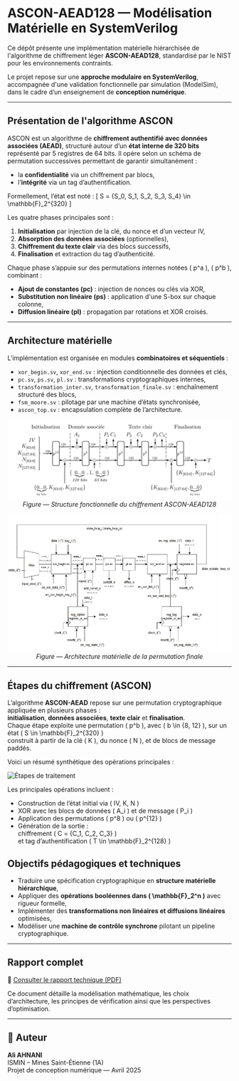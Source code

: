 # ASCON-AEAD128 — Modélisation Matérielle en SystemVerilog

Ce dépôt présente une implémentation matérielle hiérarchisée de l'algorithme de chiffrement léger **ASCON-AEAD128**, standardisé par le NIST pour les environnements contraints.

Le projet repose sur une **approche modulaire en SystemVerilog**, accompagnée d'une validation fonctionnelle par simulation (ModelSim), dans le cadre d’un enseignement de **conception numérique**.

---

## Présentation de l'algorithme ASCON

ASCON est un algorithme de **chiffrement authentifié avec données associées (AEAD)**, structuré autour d’un **état interne de 320 bits** représenté par 5 registres de 64 bits. Il opère selon un schéma de permutation successives permettant de garantir simultanément :

- la **confidentialité** via un chiffrement par blocs,
- l’**intégrité** via un tag d’authentification.

Formellement, l’état est noté :
\[
S = \{S_0, S_1, S_2, S_3, S_4\} \in \mathbb{F}_2^{320}
\]

Les quatre phases principales sont :
1. **Initialisation** par injection de la clé, du nonce et d’un vecteur IV,
2. **Absorption des données associées** (optionnelles),
3. **Chiffrement du texte clair** via des blocs successifs,
4. **Finalisation** et extraction du tag d’authenticité.

Chaque phase s’appuie sur des permutations internes notées \( p^a \), \( p^b \), combinant :
- **Ajout de constantes (pc)** : injection de nonces ou clés via XOR,
- **Substitution non linéaire (ps)** : application d'une S-box sur chaque colonne,
- **Diffusion linéaire (pl)** : propagation par rotations et XOR croisés.

---

## Architecture matérielle

L’implémentation est organisée en modules **combinatoires et séquentiels** :

- `xor_begin.sv`, `xor_end.sv` : injection conditionnelle des données et clés,
- `pc.sv`, `ps.sv`, `pl.sv` : transformations cryptographiques internes,
- `transformation_inter.sv`, `transformation_finale.sv` : enchaînement structuré des blocs,
- `fsm_moore.sv` : pilotage par une machine d’états synchronisée,
- `ascon_top.sv` : encapsulation complète de l’architecture.

<p align="center">
  <img src="chiffrement.jpg" alt="Structure algorithmique" width="650"/>
  <br><em>Figure — Structure fonctionnelle du chiffrement ASCON-AEAD128</em>
</p>

<p align="center">
  <img src="transformation_finale.jpg" alt="Architecture matérielle finale" width="600"/>
  <br><em>Figure — Architecture matérielle de la permutation finale</em>
</p>

---
##  Étapes du chiffrement (ASCON)

L’algorithme **ASCON-AEAD** repose sur une permutation cryptographique appliquée en plusieurs phases :  
**initialisation**, **données associées**, **texte clair** et **finalisation**.  
Chaque étape exploite une permutation \( p^b \), avec \( b \in \{8, 12\} \), sur un état \( S \in \mathbb{F}_2^{320} \)  
construit à partir de la clé \( K \), du nonce \( N \), et de blocs de message paddés.

Voici un résumé synthétique des opérations principales :

![Étapes de traitement](./etapes_de_traitement.png)

Les principales opérations incluent :
- Construction de l’état initial via \( IV, K, N \)
- XOR avec les blocs de données \( A_i \) et de message \( P_i \)
- Application des permutations \( p^8 \) ou \( p^{12} \)
- Génération de la sortie :  
  chiffrement \( C = \{C_1, C_2, C_3\} \)  
  et tag d’authentification \( T \in \mathbb{F}_2^{128} \)

## Objectifs pédagogiques et techniques

- Traduire une spécification cryptographique en **structure matérielle hiérarchique**,
- Appliquer des **opérations booléennes dans \( \mathbb{F}_2^n \)** avec rigueur formelle,
- Implémenter des **transformations non linéaires et diffusions linéaires** optimisées,
- Modéliser une **machine de contrôle synchrone** pilotant un pipeline cryptographique.

---

## Rapport complet

📄 [Consulter le rapport technique (PDF)](./Rapport_ASCON_AHNANI_ALI%20(2).pdf)

Ce document détaille la modélisation mathématique, les choix d’architecture, les principes de vérification ainsi que les perspectives d’optimisation.

---

## 👤 Auteur

**Ali AHNANI**  
ISMIN – Mines Saint-Étienne (1A)  
Projet de conception numérique — Avril 2025
